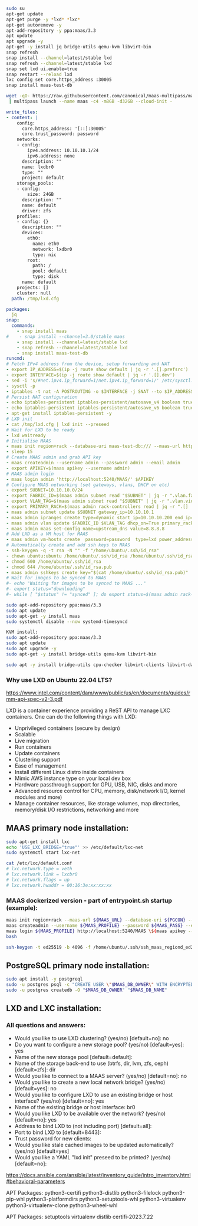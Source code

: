 ```bash
sudo su
apt-get update
apt-get purge -y *lxd* *lxc*
apt-get autoremove -y
apt-add-repository -y ppa:maas/3.3
apt update
apt upgrade -y
apt-get -y install jq bridge-utils qemu-kvm libvirt-bin
snap refresh
snap install --channel=latest/stable lxd
snap refresh --channel=latest/stable lxd
snap set lxd ui.enable=true
snap restart --reload lxd
lxc config set core.https_address :30005
snap install maas-test-db
```

```bash
wget -qO- https://raw.githubusercontent.com/canonical/maas-multipass/main/maas.yml \
 | multipass launch --name maas -c4 -m8GB -d32GB --cloud-init -
```

```yaml
write_files:
- content: |
    config:
      core.https_address: '[::]:30005'
      core.trust_password: password
    networks:
    - config:
        ipv4.address: 10.10.10.1/24
        ipv6.address: none
      description: ""
      name: lxdbr0
      type: ""
      project: default
    storage_pools:
    - config:
        size: 24GB
      description: ""
      name: default
      driver: zfs
    profiles:
    - config: {}
      description: ""
      devices:
        eth0:
          name: eth0
          network: lxdbr0
          type: nic
        root:
          path: /
          pool: default
          type: disk
      name: default
    projects: []
    cluster: null
  path: /tmp/lxd.cfg

packages:
  jq
snap:
  commands:
    - snap install maas
#    - snap install --channel=3.0/stable maas
    - snap install --channel=latest/stable lxd
    - snap refresh --channel=latest/stable lxd
    - snap install maas-test-db
runcmd:
# Fetch IPv4 address from the device, setup forwarding and NAT
- export IP_ADDRESS=$(ip -j route show default | jq -r '.[].prefsrc')
- export INTERFACE=$(ip -j route show default | jq -r '.[].dev')
- sed -i 's/#net.ipv4.ip_forward=1/net.ipv4.ip_forward=1/' /etc/sysctl.conf
- sysctl -p
- iptables -t nat -A POSTROUTING -o $INTERFACE -j SNAT --to $IP_ADDRESS
# Persist NAT configuration
- echo iptables-persistent iptables-persistent/autosave_v4 boolean true | sudo debconf-set-selections
- echo iptables-persistent iptables-persistent/autosave_v6 boolean true | sudo debconf-set-selections
- apt-get install iptables-persistent -y
# LXD init
- cat /tmp/lxd.cfg | lxd init --preseed
# Wait for LXD to be ready
- lxd waitready
# Initialise MAAS
- maas init region+rack --database-uri maas-test-db:/// --maas-url http://${IP_ADDRESS}:5240/MAAS
- sleep 15
# Create MAAS admin and grab API key
- maas createadmin --username admin --password admin --email admin
- export APIKEY=$(maas apikey --username admin)
# MAAS admin login
- maas login admin 'http://localhost:5240/MAAS/' $APIKEY
# Configure MAAS networking (set gateways, vlans, DHCP on etc)
- export SUBNET=10.10.10.0/24
- export FABRIC_ID=$(maas admin subnet read "$SUBNET" | jq -r ".vlan.fabric_id")
- export VLAN_TAG=$(maas admin subnet read "$SUBNET" | jq -r ".vlan.vid")
- export PRIMARY_RACK=$(maas admin rack-controllers read | jq -r ".[] | .system_id")
- maas admin subnet update $SUBNET gateway_ip=10.10.10.1
- maas admin ipranges create type=dynamic start_ip=10.10.10.200 end_ip=10.10.10.254
- maas admin vlan update $FABRIC_ID $VLAN_TAG dhcp_on=True primary_rack=$PRIMARY_RACK
- maas admin maas set-config name=upstream_dns value=8.8.8.8
# Add LXD as a VM host for MAAS
- maas admin vm-hosts create  password=password  type=lxd power_address=https://${IP_ADDRESS}:8443 project=maas
# Automatically create and add ssh keys to MAAS
- ssh-keygen -q -t rsa -N "" -f "/home/ubuntu/.ssh/id_rsa"
- chown ubuntu:ubuntu /home/ubuntu/.ssh/id_rsa /home/ubuntu/.ssh/id_rsa.pub
- chmod 600 /home/ubuntu/.ssh/id_rsa
- chmod 644 /home/ubuntu/.ssh/id_rsa.pub
- maas admin sshkeys create key="$(cat /home/ubuntu/.ssh/id_rsa.pub)"
# Wait for images to be synced to MAAS
#- echo "Waiting for images to be synced to MAAS ..."
#- export status="downloading"
#- while [ "$status" != "synced" ]; do export status=$(maas admin rack-controller list-boot-images $PRIMARY_RACK | jq -r .status); sleep 1; done
```

```bash
sudo apt-add-repository ppa:maas/3.3
sudo apt update
sudo apt-get -y install maas
sudo systemctl disable --now systemd-timesyncd
```

```bash
KVM install:
sudo apt-add-repository ppa:maas/3.3
sudo apt update
sudo apt upgrade -y
sudo apt-get -y install bridge-utils qemu-kvm libvirt-bin

sudo apt -y install bridge-utils cpu-checker libvirt-clients libvirt-daemon qemu qemu-kvm libvirt-daemon-system
```

### Why use LXD on Ubuntu 22.04 LTS?

https://www.intel.com/content/dam/www/public/us/en/documents/guides/rmm-api-spec-v2-3.pdf

LXD is a container experience providing a ReST API to manage LXC containers. One can do the following things with LXD:

- Unprivileged containers (secure by design)
- Scalable
- Live migration
- Run containers
- Update containers
- Clustering support
- Ease of management
- Install different Linux distro inside containers
- Mimic AWS instance type on your local dev box
- Hardware passthrough support for GPU, USB, NIC, disks and more
- Advanced resource control for CPU, memory, disk/network I/O, kernel modules and more)
- Manage container resources, like storage volumes, map directories, memory/disk I/O restrictions, networking and more


## MAAS primary node installation:

```bash
sudo apt-get install lxc
echo 'USE_LXC_BRIDGE="true"' >> /etc/default/lxc-net
sudo systemctl start lxc-net
```

```bash
cat /etc/lxc/default.conf
# lxc.network.type = veth
# lxc.network.link = lxcbr0
# lxc.network.flags = up
# lxc.network.hwaddr = 00:16:3e:xx:xx:xx
```

### MAAS dockerized version - part of entrypoint.sh startup (example):

```bash
maas init region+rack --maas-url ${MAAS_URL} --database-uri ${PGCON} --force;
maas createadmin --username ${MAAS_PROFILE} --password ${MAAS_PASS} --email ${MAAS_EMAIL} --ssh-import ${MAAS_SSH_IMPORT_ID};
maas login ${MAAS_PROFILE} http://localhost:5240/MAAS \$(maas apikey --username ${MAAS_PROFILE});
bash
```

```bash
ssh-keygen -t ed25519 -b 4096 -f /home/ubuntu/.ssh/ssh_maas_regiond_ed25519 -N ''
```


## PostgreSQL primary node installation:

```bash
sudo apt install -y postgreql
sudo -u postgres psql -c "CREATE USER \"$MAAS_DB_OWNER\" WITH ENCRYPTED PASSWORD \'$MAAS_PASSWD'"
sudo -u postgres createdb -O "$MAAS_DB_OWNER" "$MAAS_DB_NAME"
```



## LXD and LXC installation:

### All questions and answers:

- Would you like to use LXD clustering? (yes/no) [default=no]: no
- Do you want to configure a new storage pool? (yes/no) [default=yes]: yes
- Name of the new storage pool [default=default]:  
- Name of the storage back-end to use (btrfs, dir, lvm, zfs, ceph) [default=zfs]: dir
- Would you like to connect to a MAAS server? (yes/no) [default=no]: no
- Would you like to create a new local network bridge? (yes/no) [default=yes]: no
- Would you like to configure LXD to use an existing bridge or host interface? (yes/no) [default=no]: yes
- Name of the existing bridge or host interface: br0
- Would you like LXD to be available over the network? (yes/no) [default=no]: yes
- Address to bind LXD to (not including port) [default=all]:
- Port to bind LXD to [default=8443]:
- Trust password for new clients:
- Would you like stale cached images to be updated automatically? (yes/no) [default=yes]
- Would you like a YAML "lxd init" preseed to be printed? (yes/no) [default=no]:



https://docs.ansible.com/ansible/latest/inventory_guide/intro_inventory.html#behavioral-parameters

APT Packages:
python3-certifi python3-distlib python3-filelock python3-pip-whl python3-platformdirs python3-setuptools-whl python3-virtualenv python3-virtualenv-clone python3-wheel-whl
   
APT Packages:
setuptools virtualenv distlib certifi-2023.7.22
